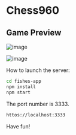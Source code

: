 # Chess960


## Game Preview

![image](https://user-images.githubusercontent.com/73136957/182705893-8308b0db-fe01-4b4f-831f-6d5c701b5ee1.png)


![image](https://user-images.githubusercontent.com/73136957/182706929-ba21c093-aa2a-49c1-83d9-82a6fd0ca4ce.png)




How to launch the server:
```sh
cd fishes-app
npm install
npm start
```

The port number is 3333.
```sh
httos://localhost:3333
```

Have fun!
